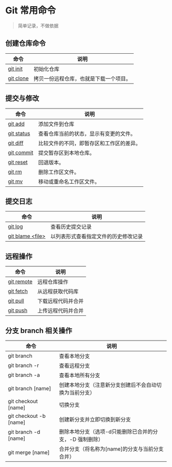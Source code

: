 # Git 常用命令
> 简单记录，不做依据

## 创建仓库命令

| 命令                                                   | 说明                                   |
| ------------------------------------------------------ | -------------------------------------- |
| [git init](https://www.runoob.com/git/git-init.html)   | 初始化仓库                             |
| [git clone](https://www.runoob.com/git/git-clone.html) | 拷贝一份远程仓库，也就是下载一个项目。 |

## 提交与修改

| 命令                                                         | 说明                                     |
| ------------------------------------------------------------ | ---------------------------------------- |
| [git add](https://www.runoob.com/git/git-add.html)           | 添加文件到仓库                           |
| [git status](https://www.runoob.com/git/git-status.html)     | 查看仓库当前的状态，显示有变更的文件。   |
| [git diff](https://www.runoob.com/git/git-diff.html)         | 比较文件的不同，即暂存区和工作区的差异。 |
| [git commit](<(https://www.runoob.com/git/git-commit.html)>) | 提交暂存区到本地仓库。                   |
| [git reset](<(https://www.runoob.com/git/git-reset.html)>)   | 回退版本。                               |
| [git rm](https://www.runoob.com/git/git-rm.html)             | 删除工作区文件。                         |
| [git mv](https://www.runoob.com/git/git-mv.html)             | 移动或重命名工作区文件。                 |

## 提交日志

| 命令                                                                               | 说明                                 |
| ---------------------------------------------------------------------------------- | ------------------------------------ |
| [git log](https://www.runoob.com/git/git-commit-history.html#git-log)              | 查看历史提交记录                     |
| [git blame \<file\>](https://www.runoob.com/git/git-commit-history.html#git-blame) | 以列表形式查看指定文件的历史修改记录 |

## 远程操作

| 命令                                                     | 说明               |
| -------------------------------------------------------- | ------------------ |
| [git remote](https://www.runoob.com/git/git-remote.html) | 远程仓库操作       |
| [git fetch](https://www.runoob.com/git/git-fetch.html)   | 从远程获取代码库   |
| [git pull](https://www.runoob.com/git/git-pull.html)     | 下载远程代码并合并 |
| [git push](https://www.runoob.com/git/git-push.html)     | 上传远程代码并合并 |

## 分支 branch 相关操作

| 命令              | 说明                                                 |
| ----------------- | ---------------------------------------------------- |
| git branch        | 查看本地分支                                         |
| git branch -r     | 查看远程分支                                         |
| git branch -a     | 查看本地所有分支                                     |
| git branch [name] | 创建本地分支（注意新分支创建后不会自动切换为当前分支） |
|git checkout [name]|切换分支|
|git checkout -b [name]|创建新分支并立即切换到新分支|
|git branch -d [name]|删除本地分支（选项-d只能删除已合并的分支，-D 强制删除）|
|git merge [name]|合并分支（将名称为[name]的分支与当前分支合并）|
